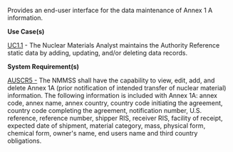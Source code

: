 Provides an end-user interface for the data maintenance of Annex 1 A information.

**Use Case(s)**

<a href="https://dev.azure.com/Link-Technologies/NMMSS%20Requirements/_workitems/edit/10/" target="_blank">UC1.1</a> - The Nuclear Materials Analyst maintains the Authority Reference static data by adding, updating, and/or deleting data records.

**System Requirement(s)**

<a href="https://dev.azure.com/Link-Technologies/NMMSS%20Requirements/_workitems/edit/64/" target="_blank">AUSCR5 -</a> The NMMSS shall have the capability to view, edit, add, and delete Annex 1A (prior notification of intended transfer of nuclear material) information. The following information is included with Annex 1A: annex code, annex name, annex country, country code initiating the agreement, country code completing the agreement, notification number, U.S. reference, reference number, shipper RIS, receiver RIS, facility of receipt, expected date of shipment, material category, mass, physical form, chemical form, owner's name, end users name and third country obligations.